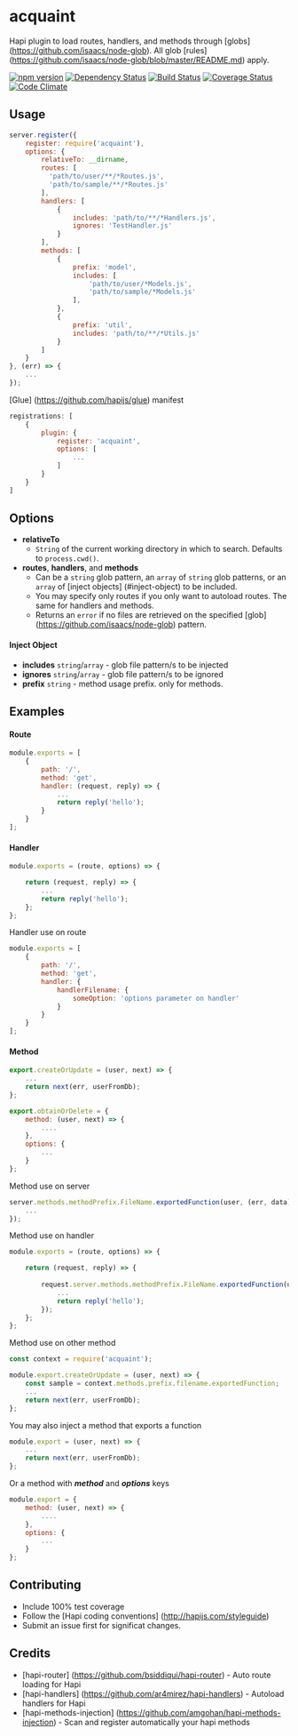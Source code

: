 # acquaint
Hapi plugin to load routes, handlers, and methods through [globs] (https://github.com/isaacs/node-glob).
All glob [rules] (https://github.com/isaacs/node-glob/blob/master/README.md) apply. 

[![npm version](https://badge.fury.io/js/acquaint.svg)](https://badge.fury.io/js/acquaint)
[![Dependency Status](https://david-dm.org/genediazjr/acquaint.svg)](https://david-dm.org/genediazjr/acquaint)
[![Build Status](https://travis-ci.org/genediazjr/acquaint.svg?branch=master)](https://travis-ci.org/genediazjr/acquaint)
[![Coverage Status](https://coveralls.io/repos/github/genediazjr/acquaint/badge.svg?branch=master)](https://coveralls.io/github/genediazjr/acquaint?branch=master)
[![Code Climate](https://codeclimate.com/github/genediazjr/acquaint/badges/gpa.svg)](https://codeclimate.com/github/genediazjr/acquaint)

## Usage

```js
server.register({
    register: require('acquaint'),
    options: {
        relativeTo: __dirname, 
        routes: [
          'path/to/user/**/*Routes.js',
          'path/to/sample/**/*Routes.js'
        ],
        handlers: [
            {
                includes: 'path/to/**/*Handlers.js',
                ignores: 'TestHandler.js'
            }
        ],
        methods: [
            {
                prefix: 'model',
                includes: [
                    'path/to/user/*Models.js',
                    'path/to/sample/*Models.js'
                ],
            },
            {
                prefix: 'util',
                includes: 'path/to/**/*Utils.js'
            }
        ]
    }
}, (err) => {
    ...
});
```
[Glue] (https://github.com/hapijs/glue) manifest
```js
registrations: [
    {
        plugin: {
            register: 'acquaint',
            options: [
                ... 
            ]
        }
    }
]
```

## Options
* **relativeTo** 
  * `String` of the current working directory in which to search. Defaults to `process.cwd()`.
* **routes**, **handlers**, and **methods** 
  * Can be a `string` glob pattern, an `array` of `string` glob patterns, or an `array` of [inject objects] (#inject-object) to be included.
  * You may specify only routes if you only want to autoload routes. The same for handlers and methods.
  * Returns an `error` if no files are retrieved on the specified [glob] (https://github.com/isaacs/node-glob) pattern.

#### Inject Object
* **includes** `string`/`array` - glob file pattern/s to be injected
* **ignores** `string`/`array` - glob file pattern/s to be ignored
* **prefix** `string` - method usage prefix. only for methods.

## Examples

#### Route
```js
module.exports = [
    {
        path: '/',
        method: 'get',
        handler: (request, reply) => {
            ...
            return reply('hello');
        }
    }
];
```

#### Handler
```js
module.exports = (route, options) => {

    return (request, reply) => {
        ...
        return reply('hello');
    };
};
```

Handler use on route
```js
module.exports = [
    {
        path: '/',
        method: 'get',
        handler: {
            handlerFilename: {
                someOption: 'options parameter on handler'
            }
        }
    }
];
```

#### Method
```js
export.createOrUpdate = (user, next) => {
    ...
    return next(err, userFromDb);
};

export.obtainOrDelete = {
    method: (user, next) => {
        ....
    },
    options: {
        ...
    }
};
```

Method use on server
```js
server.methods.methodPrefix.FileName.exportedFunction(user, (err, data) => {
    ...
});
```

Method use on handler
```js
module.exports = (route, options) => {

    return (request, reply) => {
    
        request.server.methods.methodPrefix.FileName.exportedFunction(user, (err, data) => {
            ...
            return reply('hello');
        });
    };
};
```

Method use on other method
```js
const context = require('acquaint');

module.export.createOrUpdate = (user, next) => {
    const sample = context.methods.prefix.filename.exportedFunction;
    ...
    return next(err, userFromDb);
};
```

You may also inject a method that exports a function
```js
module.export = (user, next) => {
    ...
    return next(err, userFromDb);
}; 
```

Or a method with ***method*** and ***options*** keys
```js
module.export = {
    method: (user, next) => {
        ....
    },
    options: {
        ...
    }
}; 
```

## Contributing
* Include 100% test coverage
* Follow the [Hapi coding conventions] (http://hapijs.com/styleguide)
* Submit an issue first for significat changes.

## Credits 
* [hapi-router] (https://github.com/bsiddiqui/hapi-router) - Auto route loading for Hapi
* [hapi-handlers] (https://github.com/ar4mirez/hapi-handlers) - Autoload handlers for Hapi
* [hapi-methods-injection] (https://github.com/amgohan/hapi-methods-injection) - Scan and register automatically your hapi methods
